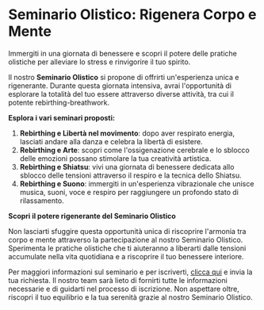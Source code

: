 # Seminario Olistico: Rigenera Corpo e Mente

Immergiti in una giornata di benessere e scopri il potere delle pratiche olistiche per alleviare lo stress e rinvigorire il tuo spirito.

Il nostro **Seminario Olistico** si propone di offrirti un'esperienza unica e rigenerante. Durante questa giornata intensiva, avrai l'opportunità di esplorare la totalità del tuo essere attraverso diverse attività, tra cui il potente rebirthing-breathwork.

**Esplora i vari seminari proposti:**

1. **Rebirthing e Libertà nel movimento**: dopo aver respirato energia, lasciati andare alla danza e celebra la libertà di esistere.
2. **Rebirthing e Arte**: scopri come l'ossigenazione cerebrale e lo sblocco delle emozioni possano stimolare la tua creatività artistica.
3. **Rebirthing e Shiatsu**: vivi una giornata di benessere dedicata allo sblocco delle tensioni attraverso il respiro e la tecnica dello Shiatsu.
4. **Rebirthing e Suono**: immergiti in un'esperienza vibrazionale che unisce musica, suoni, voce e respiro per raggiungere un profondo stato di rilassamento.

**Scopri il potere rigenerante del Seminario Olistico**

Non lasciarti sfuggire questa opportunità unica di riscoprire l'armonia tra corpo e mente attraverso la partecipazione al nostro Seminario Olistico. Sperimenta le pratiche olistiche che ti aiuteranno a liberarti dalle tensioni accumulate nella vita quotidiana e a riscoprire il tuo benessere interiore.

Per maggiori informazioni sul seminario e per iscriverti, [clicca qui](../contatto) e invia la tua richiesta. Il nostro team sarà lieto di fornirti tutte le informazioni necessarie e di guidarti nel processo di iscrizione. Non aspettare oltre, riscopri il tuo equilibrio e la tua serenità grazie al nostro Seminario Olistico.
